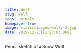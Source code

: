 ```yaml
---
title: Wolf
slug: wolf
tags: animals
homepage: true
image: static/images/wolfy-2.jpg
date: 2019-12-20T11:23:03.868Z
---
```

Pencil sketch of a Snow Wolf
